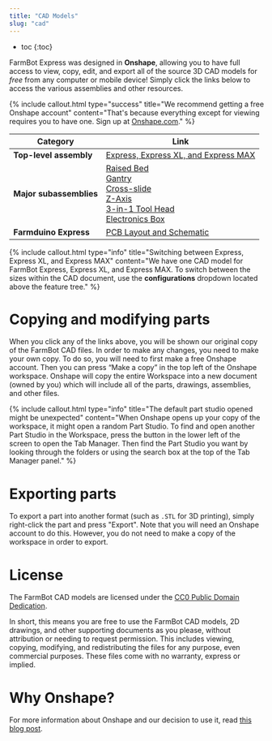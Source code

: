 ```yaml
---
title: "CAD Models"
slug: "cad"
---
```


* toc
{:toc}

FarmBot Express was designed in **Onshape**, allowing you to have full access to view, copy, edit, and export all of the source 3D CAD models for *free* from any computer or mobile device! Simply click the links below to access the various assemblies and other resources.

{%
include callout.html
type="success"
title="We recommend getting a free Onshape account"
content="That's because everything except for viewing requires you to have one. Sign up at [Onshape.com](http://onshape.com)."
%}



|Category                      |Link                          |
|------------------------------|------------------------------|
|**Top-level assembly**        |[Express, Express XL, and Express MAX](https://cad.onshape.com/documents/898c9a4d2019c7af95fc3951/w/4680b0832dc310b8646029e2/e/679f2587d3639cd5fae1cd9d)
|**Major subassemblies**       |[Raised Bed](https://cad.onshape.com/documents/898c9a4d2019c7af95fc3951/w/4680b0832dc310b8646029e2/e/50fae6bc4345b365fff4b7a0)<br>[Gantry](https://cad.onshape.com/documents/898c9a4d2019c7af95fc3951/w/4680b0832dc310b8646029e2/e/3676c380c7969150ec1aee74)<br>[Cross-slide](https://cad.onshape.com/documents/898c9a4d2019c7af95fc3951/w/4680b0832dc310b8646029e2/e/dab2305ee5e3fd30dd85ef87)<br>[Z-Axis](https://cad.onshape.com/documents/898c9a4d2019c7af95fc3951/w/4680b0832dc310b8646029e2/e/84b98f508099676d06d7e7bd)<br>[3-in-1 Tool Head](https://cad.onshape.com/documents/898c9a4d2019c7af95fc3951/w/4680b0832dc310b8646029e2/e/d2b8795709de43ba58ea0efc)<br>[Electronics Box](https://cad.onshape.com/documents/898c9a4d2019c7af95fc3951/w/4680b0832dc310b8646029e2/e/c93282bcd6a611fe425719f6)
|**Farmduino Express**         |[PCB Layout and Schematic](https://drive.google.com/drive/folders/17aEUbVUxo379uS3NhHq-Okkus4Nw7wx2?usp=sharing)



{%
include callout.html
type="info"
title="Switching between Express, Express XL, and Express MAX"
content="We have one CAD model for FarmBot Express, Express XL, and Express MAX. To switch between the sizes within the CAD document, use the **configurations** dropdown located above the feature tree."
%}

# Copying and modifying parts
When you click any of the links above, you will be shown our original copy of the FarmBot CAD files. In order to make any changes, you need to make your own copy. To do so, you will need to first make a free Onshape account. Then you can press “Make a copy” in the top left of the Onshape workspace. Onshape will copy the entire Workspace into a new document (owned by you) which will include all of the parts, drawings, assemblies, and other files.

{%
include callout.html
type="info"
title="The default part studio opened might be unexpected"
content="When Onshape opens up your copy of the workspace, it might open a random Part Studio. To find and open another Part Studio in the Workspace, press the button in the lower left of the screen to open the Tab Manager. Then find the Part Studio you want by looking through the folders or using the search box at the top of the Tab Manager panel."
%}

# Exporting parts
To export a part into another format (such as `.STL` for 3D printing), simply right-click the part and press "Export". Note that you will need an Onshape account to do this. However, you do not need to make a copy of the workspace in order to export.

# License
The FarmBot CAD models are licensed under the [CC0 Public Domain Dedication](https://creativecommons.org/publicdomain/zero/1.0/).

In short, this means you are free to use the FarmBot CAD models, 2D drawings, and other supporting documents as you please, without attribution or needing to request permission. This includes viewing, copying, modifying, and redistributing the files for any purpose, even commercial purposes. These files come with no warranty, express or implied.

# Why Onshape?
For more information about Onshape and our decision to use it, read [this blog post](https://farm.bot/blogs/news/farmbot-meet-onshape).


